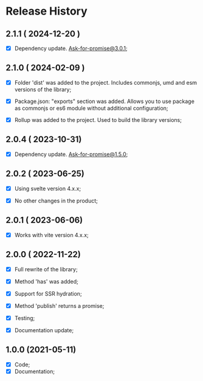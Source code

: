 # Release History

## 2.1.1 ( 2024-12-20 )
- [x] Dependency update. Ask-for-promise@3.0.1;



## 2.1.0 ( 2024-02-09 )
- [x] Folder 'dist' was added to the project. Includes commonjs, umd and esm versions of the library;
- [x] Package.json: "exports" section was added. Allows you to use package as commonjs or es6 module without additional configuration;
- [x] Rollup was added to the project. Used to build the library versions;



## 2.0.4 ( 2023-10-31)
- [x] Dependency update. Ask-for-promise@1.5.0;



## 2.0.2 ( 2023-06-25)
- [x] Using svelte version 4.x.x;
- [x] No other changes in the product;



## 2.0.1 ( 2023-06-06)
- [x] Works with vite version 4.x.x;



## 2.0.0 ( 2022-11-22)
- [x] Full rewrite of the library;
- [x] Method 'has' was added;
- [x] Support for SSR hydration;
- [x] Method 'publish' returns a promise;
- [x] Testing;
- [x] Documentation update;



## 1.0.0 (2021-05-11)
- [x] Code;
- [x] Documentation;